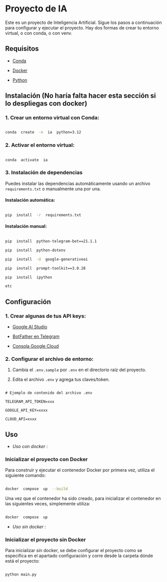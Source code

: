 

# Proyecto de IA

  

Este es un proyecto de Inteligencia Artificial. Sigue los pasos a continuación para configurar y ejecutar el proyecto. Hay dos formas de crear tu entorno virtual, o con conda, o con venv.

  

## Requisitos

  

- [Conda](https://docs.conda.io/projects/conda/en/latest/user-guide/install/index.html)

- [Docker](https://docs.docker.com/get-docker/)

- [Python](https://www.python.org/downloads/release/python-3122/)

  
  

## Instalación (No haría falta hacer esta sección si lo despliegas con docker)

  

### 1. Crear un entorno virtual con Conda:

  

```bash

conda  create  -n  ia  python=3.12

```

  

### 2. Activar el entorno virtual:

  

```bash

conda  activate  ia

```

  

### 3. Instalación de dependencias

  

Puedes instalar las dependencias automáticamente usando un archivo `requirements.txt` o manualmente una por una.

  

#### Instalación automática:

  

```bash

pip  install  -r  requirements.txt

```

  

#### Instalación manual:

  

```bash

pip  install  python-telegram-bot==21.1.1

pip  install  python-dotenv

pip  install  -U  google-generativeai

pip  install  prompt-toolkit==3.0.28

pip  install  ipython

etc

```

  

## Configuración

  

### 1. Crear algunas de tus API keys:

  

- [Google AI Studio](https://aistudio.google.com/app/apikey)

- [BotFather en Telegram](https://t.me/BotFather)

- [Consola Google Cloud](https://console.cloud.google.com)

  

### 2. Configurar el archivo de entorno:

  

1. Cambia el `.env.sample` por `.env` en el directorio raíz del proyecto.

2. Edita el archivo `.env` y agrega tus claves/token.

  

```env

# Ejemplo de contenido del archivo .env

TELEGRAM_API_TOKEN=xxx

GOOGLE_API_KEY=xxxx

CLOUD_API=xxxx

```


  

## Uso

 - *Uso con docker :*

  ### Inicializar el proyecto con Docker

  

Para construir y ejecutar el contenedor Docker por primera vez, utiliza el siguiente comando:

  
  

```bash

docker  compose  up  --build

```

  

Una vez que el contenedor ha sido creado, para inicializar el contenedor en las siguientes veces, simplemente utiliza:

  
  

```bash

docker  compose  up

```

 - *Uso sin docker :*

  ### Inicializar el proyecto sin Docker

Para inicializar sin docker, se debe configurar el proyecto como se especifica en el apartado configuración y
corre desde la carpeta dónde está el proyecto:
```bash

python main.py

```

